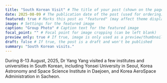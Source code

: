 ```yaml
---
title: "South Korean Visit" # The title of your post (shown on the page and in lists)
date: 2025-08-09 # The publication date of the post (used for ordering)
featured: true # Marks this post as "featured" (may affect theme display)
image: # Settings for the featured image
caption: "Group Photo" # Caption text for the featured image
focal_point: "" # Focal point for image cropping (can be left blank)
preview_only: true # If true, image is only used as a preview/thumbnail
draft: false # If true, the post is a draft and won't be published
summary: "South Korean visits."
---
```


During 8-13 August, 2025, Dr Yang Yang visited a few institutes and universities in South Korean, including Yonsei University in Seoul, Korea Astronomy and Space Science Institute in Daejoen, and Korea AeroSpace Administration in Sacheon.
